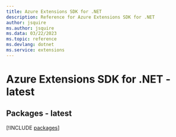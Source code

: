 ```yaml
---
title: Azure Extensions SDK for .NET
description: Reference for Azure Extensions SDK for .NET
author: jsquire
ms.author: jsquire
ms.data: 03/22/2023
ms.topic: reference
ms.devlang: dotnet
ms.service: extensions
---
```

# Azure Extensions SDK for .NET - latest
## Packages - latest
[!INCLUDE [packages](extensions-index.md)]